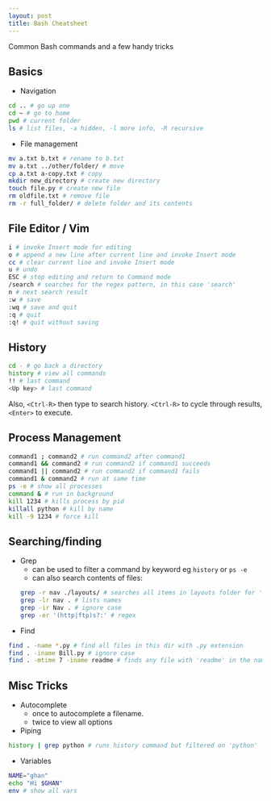 ```yaml
---
layout: post
title: Bash Cheatsheet
---
```


Common Bash commands and a few handy tricks

## Basics
* Navigation
```bash
cd .. # go up one
cd ~ # go to home
pwd # current folder
ls # list files, -a hidden, -l more info, -R recursive
```

* File management
```bash
mv a.txt b.txt # rename to b.txt
mv a.txt ../other/folder/ # move
cp a.txt a-copy.txt # copy
mkdir new_directory # create new directory
touch file.py # create new file
rm oldfile.txt # remove file
rm -r full_folder/ # delete folder and its contents
```

## File Editor / Vim
```bash
i # invoke Insert mode for editing
o # append a new line after current line and invoke Insert mode
cc # clear current line and invoke Insert mode
u # undo
ESC # stop editing and return to Command mode
/search # searches for the regex pattern, in this case 'search'
n # next search result
:w # save
:wq # save and quit
:q # quit
:q! # quit without saving
```

## History 
```bash
cd - # go back a directory
history # view all commands
!! # last command
<Up key> # last command
```
Also, `<Ctrl-R>` then type to search history. `<Ctrl-R>` to cycle through results, `<Enter>` to execute.

## Process Management
```bash
command1 ; command2 # run command2 after command1
command1 && command2 # run command2 if command1 succeeds
command1 || command2 # run command2 if command1 fails
command1 & command2 # run at same time
ps -e # show all processes
command & # run in background
kill 1234 # kills process by pid
killall python # kill by name
kill -9 1234 # force kill
```

## Searching/finding
* Grep
    * can be used to filter a command by keyword eg `history` or `ps -e`
    * can also search contents of files:
    ```bash
    grep -r nav ./layouts/ # searches all items in layouts folder for 'nav'
    grep -lr nav . # lists names
    grep -ir Nav . # ignore case
    grep -er '(http|ftp)s?:' # regex
    ```
* Find
```bash
find . -name *.py # find all files in this dir with .py extension
find . -iname Bill.py # ignore case
find . -mtime 7 -iname readme # finds any file with 'readme' in the name modified in the last 7 days
```

## Misc Tricks
* Autocomplete 
    * <Tab> once to autocomplete a filename.
    * <Tab> twice to view all options
* Piping
```bash
history | grep python # runs history command but filtered on 'python'
```
* Variables
```bash
NAME="ghan"
echo "Hi $GHAN"
env # show all vars
```




